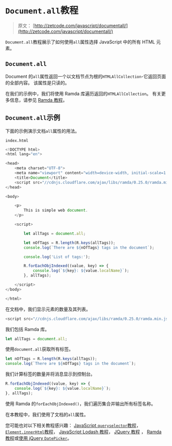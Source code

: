 # `Document.all`教程

> 原文： [http://zetcode.com/javascript/documentall/](http://zetcode.com/javascript/documentall/)

`Document.all`教程展示了如何使用`all`属性选择 JavaScript 中的所有 HTML 元素。

## `Document.all`

Document 的`all`属性返回一个以文档节点为根的`HTMLAllCollection`-它返回页面的全部内容。 该属性是只读的。

在我们的示例中，我们将使用 Ramda 库遍历返回的`HTMLAllCollection`。 有关更多信息，请参见 [Ramda 教程](/javascript/ramda/)。

## `Document.all`示例

下面的示例演示文档`all`属性的用法。

`index.html`

```js
<!DOCTYPE html>
<html lang="en">

<head>
    <meta charset="UTF-8">
    <meta name="viewport" content="width=device-width, initial-scale=1.0">
    <title>Document</title>
    <script src="//cdnjs.cloudflare.com/ajax/libs/ramda/0.25.0/ramda.min.js"></script>
</head>

<body>

    <p>
        This is simple web document.
    </p>

    <script>

        let allTags = document.all;

        let nOfTags = R.length(R.keys(allTags));
        console.log(`There are ${nOfTags} tags in the document`);

        console.log('List of tags:');

        R.forEachObjIndexed((value, key) => {
            console.log(`${key}: ${value.localName}`);
        }, allTags);

    </script>
</body>

</html>

```

在文档中，我们显示元素的数量及其列表。

```js
<script src="//cdnjs.cloudflare.com/ajax/libs/ramda/0.25.0/ramda.min.js"></script>

```

我们包括 Ramda 库。

```js
let allTags = document.all;

```

使用`document.all`获取所有标签。

```js
let nOfTags = R.length(R.keys(allTags));
console.log(`There are ${nOfTags} tags in the document`);

```

我们计算标签的数量并将消息显示到控制台。

```js
R.forEachObjIndexed((value, key) => {
    console.log(`${key}: ${value.localName}`);
}, allTags);

```

使用 Ramda 的`forEachObjIndexed()`，我们遍历集合并输出所有标签名称。

在本教程中，我们使用了文档的`all`属性。

您可能也对以下相关教程感兴趣： [JavaScript `queryselector`教程](/javascript/queryselector/)， [`Element.innerHtml`教程](/dom/innerhtml/)， [JavaScript Lodash 教程](/javascript/lodash/)， [JQuery 教程](/web/jquery/) ， [Ramda 教程](/javascript/ramda/)或[使用 jQuery `DatePicker`](/articles/jquerydatepicker/)。